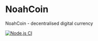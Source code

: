 # NoahCoin
NoahCoin - decentralised digital currency

[![Node.js CI](https://github.com/zosko/NoahCoin/actions/workflows/node.js.yml/badge.svg?branch=main)](https://github.com/zosko/NoahCoin/actions/workflows/node.js.yml)
